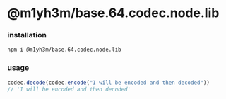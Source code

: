 # @m1yh3m/base.64.codec.node.lib

### installation

```bash
npm i @m1yh3m/base.64.codec.node.lib
```

### usage

```javascript
codec.decode(codec.encode("I will be encoded and then decoded"))
// 'I will be encoded and then decoded'
```
